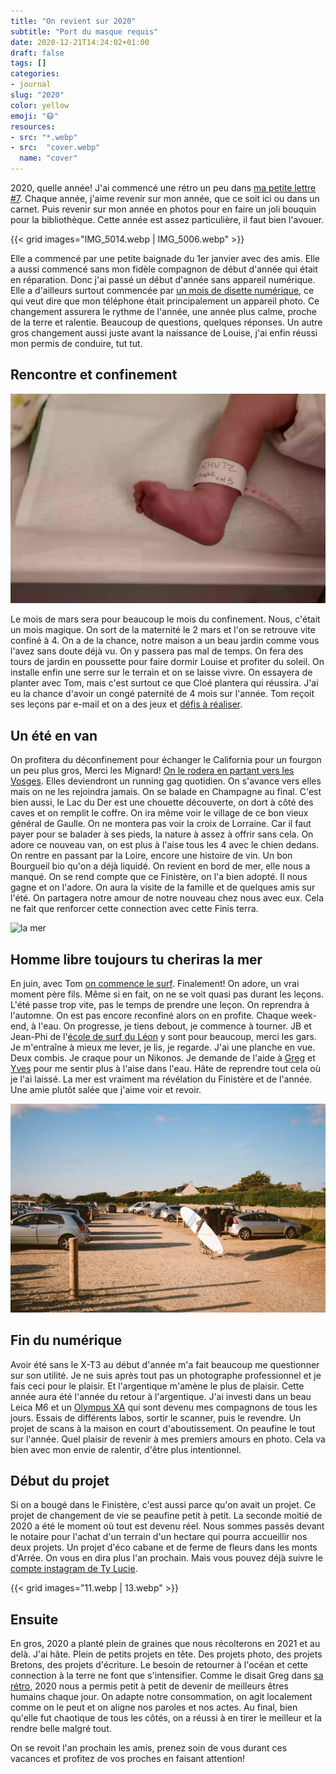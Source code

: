 ```yaml
---
title: "On revient sur 2020"
subtitle: "Port du masque requis"
date: 2020-12-21T14:24:02+01:00
draft: false
tags: []
categories:
- journal
slug: "2020"
color: yellow
emoji: "😷"
resources:
- src: "*.webp"
- src:  "cover.webp"
  name: "cover"
---
```


2020, quelle année! J'ai commencé une rétro un peu dans [ma petite lettre #7](https://tinyletter.com/bonjouryannick/bonjour/7). Chaque année, j'aime revenir sur mon année, que ce soit ici ou dans un carnet. Puis revenir sur mon année en photos pour en faire un joli bouquin pour la bibliothèque. Cette année est assez particulière, il faut bien l'avouer.


{{< grid images="IMG_5014.webp | IMG_5006.webp" >}}

Elle a commencé par une petite baignade du 1er janvier avec des amis. Elle a aussi commencé sans mon fidèle compagnon de début d'année qui était en réparation. Donc j'ai passé un début d'année sans appareil numérique. Elle a d'ailleurs surtout commencée par [un mois de disette numérique](https://yannickschutz.com/un-mois-de-disette/), ce qui veut dire que mon téléphone était principalement un appareil photo. Ce changement assurera le rythme de l'année, une année plus calme, proche de la terre et ralentie. Beaucoup de questions, quelques réponses. Un autre gros changement aussi juste avant la naissance de Louise, j'ai enfin réussi mon permis de conduire, tut tut.

## Rencontre et confinement

![pied louise](DSCF3347.webp)

Le mois de mars sera pour beaucoup le mois du confinement. Nous, c'était un mois magique. On sort de la maternité le 2 mars et l'on se retrouve vite confiné à 4. On a de la chance, notre maison a un beau jardin comme vous l'avez sans doute déjà vu. On y passera pas mal de temps. On fera des tours de jardin en poussette pour faire dormir Louise et profiter du soleil. On installe enfin une serre sur le terrain et on se laisse vivre. On essayera de planter avec Tom, mais c'est surtout ce que Cloé plantera qui réussira. J'ai eu la chance d'avoir un congé paternité de 4 mois sur l'année. Tom reçoit ses leçons par e-mail et on a des jeux et [défis à réaliser](https://yannickschutz.com/mandala-du-dimanche/).

## Un été en van

On profitera du déconfinement pour échanger le California pour un fourgon un peu plus gros, Merci les Mignard! [On le rodera en partant vers les Vosges](https://yannickschutz.com/un-ete-en-36-poses/). Elles deviendront un running gag quotidien. On s'avance vers elles mais on ne les rejoindra jamais. On se balade en Champagne au final. C'est bien aussi, le Lac du Der est une chouette découverte, on dort à côté des caves et on remplit le coffre. On ira même voir le village de ce bon vieux général de Gaulle. On ne montera pas voir la croix de Lorraine. Car il faut payer pour se balader à ses pieds, la nature à assez à offrir sans cela. On adore ce nouveau van, on est plus à l'aise tous les 4 avec le chien dedans. On rentre en passant par la Loire, encore une histoire de vin. Un bon Bourgueil bio qu'on a déjà liquidé. On revient en bord de mer, elle nous a manqué. On se rend compte que ce Finistère, on l'a bien adopté. Il nous gagne et on l'adore. On aura la visite de la famille et de quelques amis sur l'été. On partagera notre amour de notre nouveau chez nous avec eux. Cela ne fait que renforcer cette connection avec cette Finis terra.


![la mer](cover)

## Homme libre toujours tu cheriras la mer

En juin, avec Tom [on commence le surf](https://yannickschutz.com/se-mettre-a-l-eau/). Finalement! On adore, un vrai moment père fils. Même si en fait, on ne se voit quasi pas durant les leçons. L'été passe trop vite, pas le temps de prendre une leçon. On reprendra à l'automne. On est pas encore reconfiné alors on en profite. Chaque week-end, à l'eau. On progresse, je tiens debout, je commence à tourner. JB et Jean-Phi de l'[école de surf du Léon](https://www.ecole-surf-leon.com) y sont pour beaucoup, merci les gars. Je m'entraîne à mieux me lever, je lis, je regarde. J'ai une planche en vue. Deux combis. Je craque pour un Nikonos. Je demande de l'aide à [Greg](https://gregorymignard.com) et [Yves](https://yvesquere.com) pour me sentir plus à l'aise dans l'eau. Hâte de reprendre tout cela où je l'ai laissé. La mer est vraiment ma révélation du Finistère et de l'année. Une amie plutôt salée que j'aime voir et revoir.

![surf](surf.webp)

## Fin du numérique

Avoir été sans le X-T3 au début d'année m'a fait beaucoup me questionner sur son utilité. Je ne suis après tout pas un photographe professionnel et je fais ceci pour le plaisir. Et l'argentique m'amène le plus de plaisir. Cette année aura été l'année du retour à l'argentique. J'ai investi dans un beau Leica M6 et un [Olympus XA](https://yannickschutz.com/olympus-xa/) qui sont devenu mes compagnons de tous les jours. Essais de différents labos, sortir le scanner, puis le revendre. Un projet de scans à la maison en court d'aboutissement. On peaufine le tout sur l'année. Quel plaisir de revenir à mes premiers amours en photo. Cela va bien avec mon envie de ralentir, d'être plus intentionnel.

## Début du projet

Si on a bougé dans le Finistère, c'est aussi parce qu'on avait un projet. Ce projet de changement de vie se peaufine petit à petit. La seconde moitié de 2020 a été le moment où tout est devenu réel. Nous sommes passés devant le notaire pour l'achat d'un terrain d'un hectare qui pourra accueillir nos deux projets. Un projet d'éco cabane et de ferme de fleurs dans les monts d'Arrée. On vous en dira plus l'an prochain. Mais vous pouvez déjà suivre le [compte instagram de Ty Lucie](https://instagram.com/ty.lucie).

{{< grid images="11.webp | 13.webp" >}}


## Ensuite

En gros, 2020 a planté plein de graines que nous récolterons en 2021 et au delà. J'ai hâte. Plein de petits projets en tête. Des projets photo, des projets Bretons, des projets d'écriture. Le besoin de retourner à l'océan et cette connection à la terre ne font que s'intensifier. Comme le disait Greg dans [sa rétro](https://gregorymignard.com/2020/), 2020 nous a permis petit à petit de devenir de meilleurs êtres humains chaque jour. On adapte notre consommation, on agit localement comme on le peut et on aligne nos paroles et nos actes. Au final, bien qu'elle fut chaotique de tous les côtés, on a réussi à en tirer le meilleur et la rendre belle malgré tout.

On se revoit l'an prochain les amis, prenez soin de vous durant ces vacances et profitez de vos proches en faisant attention!
